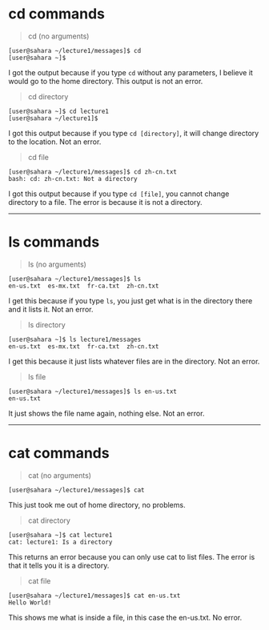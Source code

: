 
# cd commands
> cd (no arguments)

```
[user@sahara ~/lecture1/messages]$ cd
[user@sahara ~]$ 
```
I got the output because if you type ``cd`` without any parameters, I believe it would go to the home directory. This output is not an error.
> cd directory

```
[user@sahara ~]$ cd lecture1
[user@sahara ~/lecture1]$
 ```
I got this output because if you type ``cd [directory]``, it will change directory to the location. Not an error.
> cd file

```
[user@sahara ~/lecture1/messages]$ cd zh-cn.txt
bash: cd: zh-cn.txt: Not a directory
```
I got this output because if you type ``cd [file]``, you cannot change directory to a file. The error is because it is not a directory.

-------------------

# ls commands
> ls (no arguments)

```
[user@sahara ~/lecture1/messages]$ ls
en-us.txt  es-mx.txt  fr-ca.txt  zh-cn.txt
```
I get this because if you type ``ls``, you just get what is in the directory there and it lists it. Not an error.

> ls directory

```
[user@sahara ~]$ ls lecture1/messages
en-us.txt  es-mx.txt  fr-ca.txt  zh-cn.txt
```
I get this because it just lists whatever files are in the directory. Not an error.
> ls file

```
[user@sahara ~/lecture1/messages]$ ls en-us.txt
en-us.txt
```
It just shows the file name again, nothing else. Not an error.

---------------

# cat commands
> cat (no arguments)

```
[user@sahara ~/lecture1/messages]$ cat

```
This just took me out of home directory, no problems.
> cat directory

```
[user@sahara ~]$ cat lecture1
cat: lecture1: Is a directory
```
This returns an error because you can only use cat to list files. The error is that it tells you it is a directory.
> cat file

```
[user@sahara ~/lecture1/messages]$ cat en-us.txt
Hello World!
```
This shows me what is inside a file, in this case the en-us.txt. No error.

